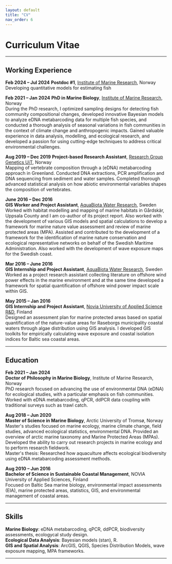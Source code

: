 ```yaml
---
layout: default
title: "CV"
nav_order: 6
---
```


# Curriculum Vitae

---

## Working Experience

**Feb 2024 – Jul 2024**
**Postdoc #1**, [Institute of Marine Research](https://hi.no/hi), Norway  
Developing quantitative models for estimating fish

**Feb 2021 – Jan 2024**
**PhD in Marine Biology**, [Institute of Marine Research](https://hi.no/hi), Norway  
During the PhD research, I optimized sampling designs for detecting fish community compositional changes, developed innovative Bayesian models to analyze eDNA metabarcoding data for multiple fish species, and conducted a thorough analysis of seasonal variations in fish communities in the context of climate change and anthropogenic impacts. Gained valuable experience in data analysis, modelling, and ecological research, and developed a passion for using cutting-edge techniques to address critical environmental challenges.

**Aug 2019 – Dec 2019**
**Project-based Research Assistant**, [Research Group Genetics UiT](https://uit.no/research/genetics), Norway  
Mapping of vertebrate composition through a (eDNA) metabarcoding approach in Greenland. Conducted DNA extractions, PCR amplification and DNA sequencing from sediment and water samples. Completed thorough advanced statistical analysis on how abiotic environmental variables shapes the composition of vertebrates. 

**June 2016 – Dec 2016**  
**GIS Worker and Project Assistant**, [AquaBiota Water Research](https://www.aquabiota.se/en/us), Sweden  
Worked with habitat modelling and mapping of marine habitats in Gårdskär, Uppsala County and I am co-author of its project report. Also worked with the development of various GIS models and spatial calculations to develop a framework for marine nature value assessment and review of marine protected areas (MPA). Assisted and contributed to the development of a framework for the identification of marine nature conservation and ecological representative networks on behalf of the Swedish Maritime Administration. Also worked with the development of wave exposure maps for the Swedish coast.

**Mar 2016 – June 2016**  
**GIS Internship and Project Assistant**, [AquaBiota Water Research](https://www.aquabiota.se/en/us), Sweden  
Worked as a project research assistant collecting literature on offshore wind power effects in the marine environment and at the same time developed a framework for spatial quantification of offshore wind power impact scale within GIS.

**May 2015 – Jan 2016**  
**GIS Internship and Project Assistant**, [Novia University of Applied Science R&D](https://www.novia.fi/en/rdi/), Finland  
Designed an assessment plan for marine protected areas based on spatial quantification of the nature-value areas for Raseborgs municipality coastal waters through algae distribution using GIS analysis. I developed GIS toolkits for empirically calculating wave exposure and coastal isolation indices for Baltic sea coastal areas. 

---

## Education

**Feb 2021 – Jan 2024**  
**Doctor of Philosophy in Marine Biology**, Institute of Marine Research, Norway  
PhD research focused on advancing the use of environmental DNA (eDNA) for ecological studies, with a particular emphasis on fish communities. Worked with eDNA metabarcoding, qPCR, ddPCR data coupling with traditional surveys such as trawl catch.

**Aug 2018 – Jun 2020**  
**Master of Science in Marine Biology**, Arctic University of Tromsø, Norway  
Master's studies focused on marine ecology, marine climate change, field studies, advanced ecological statistics, environmental DNA. Provided an overview of arctic marine taxonomy and Marine Protected Areas (MPAs). Developed the ability to carry out research projects in marine ecology and to perform research fieldwork.  
Master's thesis: Researched how aquaculture affects ecological biodiversity using eDNA metabarcoding assessment methods.

**Aug 2010 – Jun 2016**  
**Bachelor of Science in Sustainable Coastal Management**, NOVIA University of Applied Sciences, Finland  
Focused on Baltic Sea marine biology, environmental impact assessments (EIA), marine protected areas, statistics, GIS, and environmental management of coastal areas.

---

## Skills

**Marine Biology**: eDNA metabarcoding, qPCR, ddPCR, biodiversity assessments, ecologycal study design.  
**Ecological Data Analysis**: Bayesian models (stan), R.  
**GIS and Spatial Analysis**: ArcGIS, QGIS, Species Distribution Models, wave exposure mapping, MPA frameworks.

---